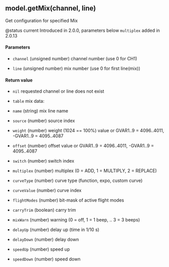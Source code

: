<!-- This file was generated by the script. Do not edit it, any changes will be lost! -->

## model.getMix(channel, line)



Get configuration for specified Mix

@status current Introduced in 2.0.0, parameters below `multiplex` added in 2.0.13


#### Parameters

* `channel` (unsigned number) channel number (use 0 for CH1)

* `line` (unsigned number) mix number (use 0 for first line(mix))



#### Return value

* `nil` requested channel or line does not exist

* `table` mix data:
 * `name` (string) mix line name
 * `source` (number) source index
 * `weight` (number) weight (1024 == 100%) value or GVAR1..9 = 4096..4011, -GVAR1..9 = 4095..4087
 * `offset` (number) offset value or GVAR1..9 = 4096..4011, -GVAR1..9 = 4095..4087
 * `switch` (number) switch index
 * `multiplex` (number) multiplex (0 = ADD, 1 = MULTIPLY, 2 = REPLACE)
 * `curveType` (number) curve type (function, expo, custom curve)
 * `curveValue` (number) curve index
 * `flightModes` (number) bit-mask of active flight modes
 * `carryTrim` (boolean) carry trim
 * `mixWarn` (number) warning (0 = off, 1 = 1 beep, .. 3 = 3 beeps)
 * `delayUp` (number) delay up (time in 1/10 s)
 * `delayDown` (number) delay down
 * `speedUp` (number) speed up
 * `speedDown` (number) speed down




